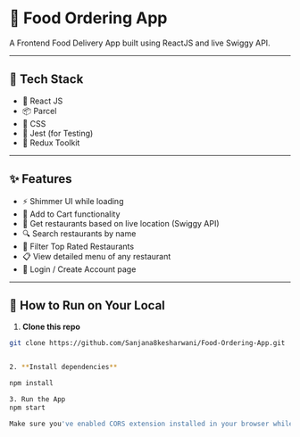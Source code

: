 # 🍕 Food Ordering App

A Frontend Food Delivery App built using ReactJS and live Swiggy API.  

---

## 🔧 Tech Stack

- 🧠 React JS
- 📦 Parcel
- 🎨 CSS
- 🧪 Jest (for Testing)
- 🧰 Redux Toolkit

---

## ✨ Features

- ⚡ Shimmer UI while loading
- 🛒 Add to Cart functionality
- 📍 Get restaurants based on live location (Swiggy API)
- 🔍 Search restaurants by name
- 🌟 Filter Top Rated Restaurants
- 📋 View detailed menu of any restaurant
- 👤 Login / Create Account page

---

## 🚀 How to Run on Your Local

1. **Clone this repo**

```bash
git clone https://github.com/Sanjana8kesharwani/Food-Ordering-App.git


2. **Install dependencies**

npm install

3. Run the App
npm start

Make sure you've enabled CORS extension installed in your browser while fetching Swiggy Live API

